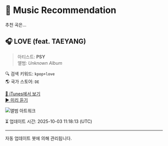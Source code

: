 
# 🎵 Music Recommendation

추천 곡은...

## 🎧 LOVE (feat. TAEYANG)  
> 아티스트: **PSY**  
> 앨범: _Unknown Album_  

🔍 검색 키워드: `kpop+love`  
🌎 국가 스토어: `DE`

[🔗 iTunes에서 보기](https://music.apple.com/de/music-video/love-feat-taeyang/1260460412?uo=4)  
[▶️ 미리 듣기](https://video-ssl.itunes.apple.com/itunes-assets/Video116/v4/50/c0/12/50c01233-d43b-c9bf-c958-ab57aa2d4a75/mzvf_8594614822512321071.1920w.h264lc.U.p.m4v)

![앨범 아트워크](https://is1-ssl.mzstatic.com/image/thumb/Video111/v4/86/6e/52/866e52da-f46d-4757-9b25-730161d00c0e/KRZ351700026.jpg/100x100bb.jpg)

⏳ 업데이트 시간: 2025-10-03 11:18:13 (UTC)

---
자동 업데이트 봇에 의해 관리됩니다.
